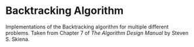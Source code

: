 # Backtracking Algorithm
Implementations of the Backtracking algorithm for multiple different problems. Taken from Chapter 7 of *The Algorithm Design Manual* by Steven S. Skiena.
